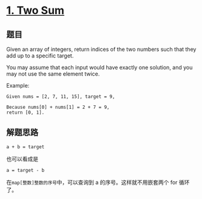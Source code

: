# [1. Two Sum](https://leetcode.com/problems/two-sum/)

## 题目

Given an array of integers, return indices of the two numbers such that they add up to a specific target.

You may assume that each input would have exactly one solution, and you may not use the same element twice.

Example:

```
Given nums = [2, 7, 11, 15], target = 9,

Because nums[0] + nums[1] = 2 + 7 = 9,
return [0, 1].
```

## 解题思路

```
a + b = target
```

也可以看成是

```
a = target - b
```

在`map[整数]整数的序号`中，可以查询到 a 的序号。这样就不用嵌套两个 for 循环了。

